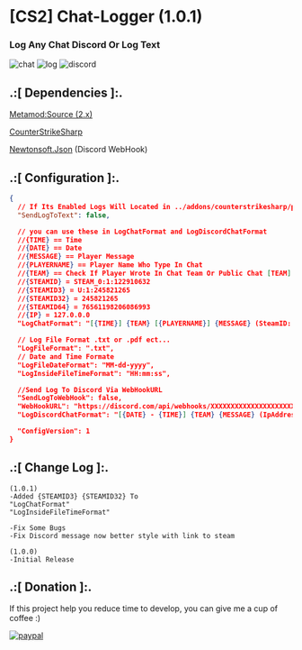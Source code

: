 # [CS2] Chat-Logger (1.0.1)

### Log Any Chat Discord Or Log Text

![chat](https://github.com/oqyh/cs2-Chat-Logger/assets/48490385/1a57cca9-5892-4014-9587-6ab4f21480bb)
![log](https://github.com/oqyh/cs2-Chat-Logger/assets/48490385/b745d3e6-e78d-4d91-ab6e-e8cbd7864413)
![discord](https://github.com/oqyh/cs2-Chat-Logger/assets/48490385/61e35453-8cc5-440b-a457-51c468fd2f39)


## .:[ Dependencies ]:.
[Metamod:Source (2.x)](https://www.sourcemm.net/downloads.php/?branch=master)

[CounterStrikeSharp](https://github.com/roflmuffin/CounterStrikeSharp/releases)

[Newtonsoft.Json](https://www.nuget.org/packages/Newtonsoft.Json) (Discord WebHook)


## .:[ Configuration ]:.
```json
{
  // If Its Enabled Logs Will Located in ../addons/counterstrikesharp/plugins/Chat_Logger/logs/
  "SendLogToText": false,

  // you can use these in LogChatFormat and LogDiscordChatFormat
  //{TIME} == Time
  //{DATE} == Date
  //{MESSAGE} == Player Message
  //{PLAYERNAME} == Player Name Who Type In Chat
  //{TEAM} == Check If Player Wrote In Chat Team Or Public Chat [TEAM] [ALL]
  //{STEAMID} = STEAM_0:1:122910632
  //{STEAMID3} = U:1:245821265
  //{STEAMID32} = 245821265
  //{STEAMID64} = 76561198206086993
  //{IP} = 127.0.0.0
  "LogChatFormat": "[{TIME}] {TEAM} [{PLAYERNAME}] {MESSAGE} (SteamID: {STEAMID})",

  // Log File Format .txt or .pdf ect...
  "LogFileFormat": ".txt",
  // Date and Time Formate
  "LogFileDateFormat": "MM-dd-yyyy",
  "LogInsideFileTimeFormat": "HH:mm:ss",

  //Send Log To Discord Via WebHookURL
  "SendLogToWebHook": false,
  "WebHookURL": "https://discord.com/api/webhooks/XXXXXXXXXXXXXXXXXXXXXXXXXXXXXXXXXXXXXXXXXXXXXXXXXXXXXX",
  "LogDiscordChatFormat": "[{DATE} - {TIME}] {TEAM} {MESSAGE} (IpAddress: {IP})",

  "ConfigVersion": 1
}
```


## .:[ Change Log ]:.
```
(1.0.1)
-Added {STEAMID3} {STEAMID32} To
"LogChatFormat"
"LogInsideFileTimeFormat"

-Fix Some Bugs
-Fix Discord message now better style with link to steam

(1.0.0)
-Initial Release
```

## .:[ Donation ]:.

If this project help you reduce time to develop, you can give me a cup of coffee :)

[![paypal](https://www.paypalobjects.com/en_US/i/btn/btn_donateCC_LG.gif)](https://paypal.me/oQYh)
